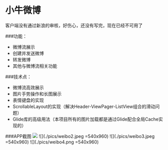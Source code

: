 # 小牛微博

客户端没有通过新浪的审核，好伤心，还没有写完，现在已经不可用了

###功能：
- 微博流展示
- 创建并发送微博
- 转发微博
- 其他与微博流相关功能

###技术点：
- 微博流高效展示
- 图片手势操作和长图展示
- 表情键盘的实现
- ScrollableLayout的实现（解决Header-ViewPager-ListView组合的滑动问题）
- Glide库的高级用法（本项目所有的图片加载都是通过Glide配合全局Cache实现的）

###APP截图
![](http://upload-images.jianshu.io/upload_images/259-90ac0f366310f464.jpg?imageMogr2/auto-orient/strip%7CimageView2/2/w/1240)
![](./pics/weibo2.jpeg =540x960)
![](./pics/weibo3.jpeg =540x960)
![](./pics/weibo4.png =540x960)

